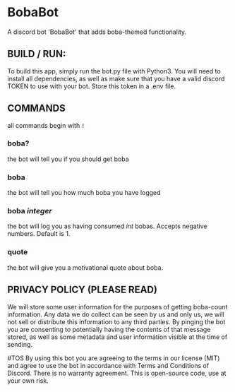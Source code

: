 # BobaBot
A discord bot 'BobaBot' that adds boba-themed functionality.

## BUILD / RUN:
To build this app, simply run the bot.py file with Python3. You will need to install all dependencies,
as well as make sure that you have a valid discord TOKEN to use with your bot. Store this token in a .env file.

## COMMANDS
all commands begin with `!`
### boba?
the bot will tell you if you should get boba
### boba
the bot will tell you how much boba you have logged
### boba *integer*
the bot will log you as having consumed *int* bobas. Accepts negative numbers. Default is 1.
### quote
the bot will give you a motivational quote about boba.

## PRIVACY POLICY (PLEASE READ)
We will store some user information for the purposes of getting boba-count information. Any data we do collect can be seen by us and only us, 
we will not sell or distribute this information to any third parties. By pinging the bot you are consenting to potentially having the 
contents of that message stored, as well as some metadata and user information visible at the time of sending. 

#TOS
By using this bot you are agreeing to the terms in our license (MIT) and agree to use the bot in accordance with Terms and Conditions of Discord.
There is no warranty agreement. This is open-source code, use at your own risk. 
